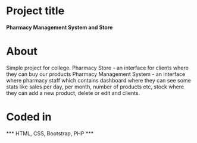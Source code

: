 # Project title

 **Pharmacy Management System and Store**
 
# About
Simple project for college.
Pharmacy Store - an interface for clients where they can buy our products
Pharmacy Management System - an interface where pharmacy staff which contains dashboard where they can see some stats like sales per day, per month, number of products etc, stock where they can add a new product, delete or edit and clients.

# Coded in
*** HTML, CSS, Bootstrap, PHP ***
